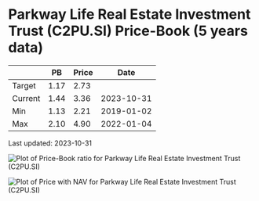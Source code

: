 # Parkway Life Real Estate Investment Trust (C2PU.SI) Price-Book (5 years data)

|     | PB   | Price | Date       |
|-----|------|-------|------------|
| Target | 1.17 | 2.73  |  |
| Current | 1.44 | 3.36  | 2023-10-31 |
| Min | 1.13 | 2.21  | 2019-01-02 |
| Max | 2.10 | 4.90  | 2022-01-04 |

Last updated: 2023-10-31

![Plot of Price-Book ratio for Parkway Life Real Estate Investment Trust (C2PU.SI)](C2PU_pb_5.png)

![Plot of Price with NAV for Parkway Life Real Estate Investment Trust (C2PU.SI)](C2PU_price_nav_5.png)
